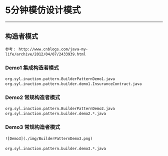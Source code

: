 # 5分钟模仿设计模式
-------

## 构造者模式

	参考： http://www.cnblogs.com/java-my-life/archive/2012/04/07/2433939.html

### Demo1 集成构造者模式

	org.syl.inaction.pattern.BuilderPatternDemo1.java
	org.syl.inaction.pattern.builder.demo1.InsuranceContract.java

### Demo2 常规构造者模式

	org.syl.inaction.pattern.BuilderPatternDemo2.java
	org.syl.inaction.pattern.builder.demo2.*.java

### Demo3 常规构造者模式

	![Demo3](./img/BuilderPatternDemo3.png)

	org.syl.inaction.pattern.builder.demo3.*.java
